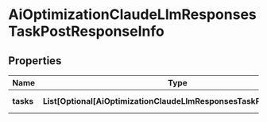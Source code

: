 # AiOptimizationClaudeLlmResponsesTaskPostResponseInfo


## Properties

| Name | Type | Description | Notes |
|------------ | ------------- | ------------- | -------------|
**tasks** | **List[Optional[AiOptimizationClaudeLlmResponsesTaskPostTaskInfo]]** | array of tasks |[optional]|